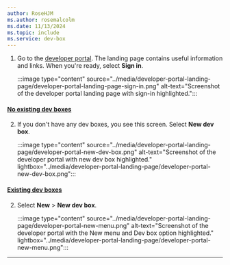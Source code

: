 ```yaml
---
author: RoseHJM
ms.author: rosemalcolm
ms.date: 11/13/2024
ms.topic: include
ms.service: dev-box
---
```


1. Go to the [developer portal](https://aka.ms/devbox-portal). The landing page contains useful information and links. When you're ready, select **Sign in**. 

   :::image type="content" source="../media/developer-portal-landing-page/developer-portal-landing-page-sign-in.png" alt-text="Screenshot of the developer portal landing page with sign-in highlighted.":::

#### [No existing dev boxes](#tab/no-existing-dev-boxes)

2. If you don't have any dev boxes, you see this screen. Select **New dev box**.

   :::image type="content" source="../media/developer-portal-landing-page/developer-portal-new-dev-box.png" alt-text="Screenshot of the developer portal with new dev box highlighted." lightbox="../media/developer-portal-landing-page/developer-portal-new-dev-box.png":::

#### [Existing dev boxes](#tab/existing-dev-boxes)

2. Select **New** > **New dev box**.
 
   :::image type="content" source="../media/developer-portal-landing-page/developer-portal-new-menu.png" alt-text="Screenshot of the developer portal with the New menu and Dev box option highlighted." lightbox="../media/developer-portal-landing-page/developer-portal-new-menu.png":::
 
---